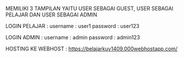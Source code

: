 MEMILIKI 3 TAMPILAN YAITU USER SEBAGAI GUEST, USER SEBAGAI PELAJAR DAN USER SEBAGAI ADMIN

LOGIN PELAJAR : 
username : user1
password : user123

LOGIN ADMIN : 
username : admin
password : admin123

HOSTING KE WEBHOST : https://belajarkuy1409.000webhostapp.com/
